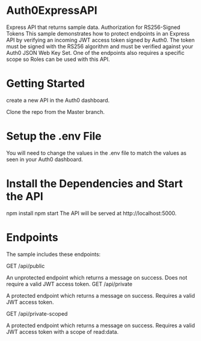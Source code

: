 # Auth0ExpressAPI

Express API that returns sample data. Authorization for RS256-Signed Tokens
This sample demonstrates how to protect endpoints in an Express API by verifying an incoming JWT access token signed by Auth0. The token must be signed with the RS256 algorithm and must be verified against your Auth0 JSON Web Key Set. One of the endpoints also requires a specific scope so Roles can be used with this API.

# Getting Started
create a new API in the Auth0 dashboard.

Clone the repo from the Master branch.

# Setup the .env File
You will need to change the values in the .env file to match the values as seen in your Auth0 dashboard.

# Install the Dependencies and Start the API
npm install
npm start
The API will be served at http://localhost:5000.

# Endpoints
The sample includes these endpoints:

GET /api/public

An unprotected endpoint which returns a message on success. Does not require a valid JWT access token.
GET /api/private

A protected endpoint which returns a message on success. Requires a valid JWT access token.

GET /api/private-scoped

A protected endpoint which returns a message on success. Requires a valid JWT access token with a scope of read:data.
